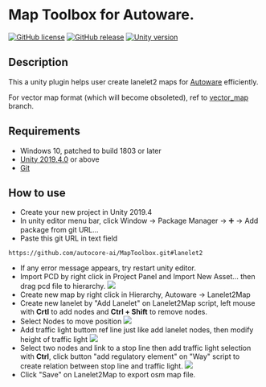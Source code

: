# Map Toolbox for Autoware.

[![GitHub license](https://img.shields.io/github/license/autocore-ai/AutowareUnityTools.svg)](https://github.com/autocore-ai/AutowareUnityTools)
[![GitHub release](https://img.shields.io/github/release/autocore-ai/AutowareUnityTools.svg)](https://github.com/autocore-ai/AutowareUnityTools/releases)
[![Unity version](https://img.shields.io/badge/unity-2019.3%2B-green.svg)](https://unity3d.com/unity/whats-new/2019.3.0)

## Description

This a unity plugin helps user create lanelet2 maps for [Autoware](https://github.com/autowarefoundation/autoware) efficiently.

For vector map format (which will become obsoleted), ref to [vector_map](https://github.com/autocore-ai/MapToolbox/tree/vector_map) branch.

## Requirements
* Windows 10, patched to build 1803 or later
* [Unity 2019.4.0](https://store.unity.com/download?ref=personal) or above
* [Git](https://www.git-scm.com/download/)

## How to use
* Create your new project in Unity 2019.4
* In unity editor menu bar, click Window -> Package Manager -> ➕ -> Add package from git URL...
* Paste this git URL in text field
```
https://github.com/autocore-ai/MapToolbox.git#lanelet2
```
* If any error message appears, try restart unity editor.
* Import PCD by right click in Project Panel and Import New Asset... then drag pcd file to hierarchy.
![](https://raw.githubusercontent.com/autocore-ai/MapToolbox/doc/images/pcd.gif)
* Create new map by right click in Hierarchy, Autoware -> Lanelet2Map
* Create new lanelet by "Add Lanelet" on Lanelet2Map script, left mouse with **Crtl** to add nodes and **Ctrl + Shift** to remove nodes.
* Select Nodes to move position
![](https://raw.githubusercontent.com/autocore-ai/MapToolbox/doc/images/lanelet.gif)
* Add traffic light buttom ref line just like add lanelet nodes, then modify height of traffic light
![](https://raw.githubusercontent.com/autocore-ai/MapToolbox/doc/images/traffilight.gif)
* Select two nodes and link to a stop line then add traffic light selection with **Ctrl**, click button "add regulatory element" on "Way" script to create relation between stop line and traffic light.
![](https://raw.githubusercontent.com/autocore-ai/MapToolbox/doc/images/traffilight_element.gif)
* Click "Save" on Lanelet2Map to export osm map file.